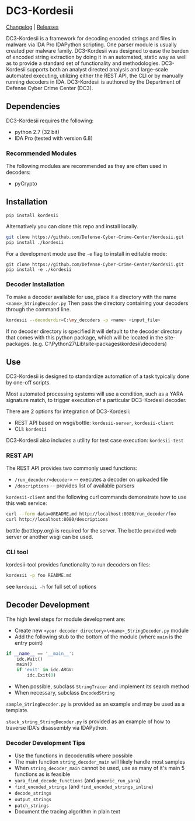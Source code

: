 # DC3-Kordesii
[Changelog](CHANGELOG.md) | [Releases](https://github.com/Defense-Cyber-Crime-Center/kordesii/releases)

DC3-Kordesii is a framework for decoding encoded strings and files in malware via IDA Pro IDAPython scripting. One parser module is usually created per malware family. DC3-Kordesii was designed to ease the burden of encoded string extraction by doing it in an automated, static way as well as to provide a standard set of functionality and methodologies. DC3-Kordesii supports both an analyst directed analysis and large-scale automated executing, utilizing either the REST API, the CLI or by manually running decoders in IDA. DC3-Kordesii is authored by the Department of Defense Cyber Crime Center (DC3).

## Dependencies
DC3-Kordesii requires the following:
- python 2.7 (32 bit)
- IDA Pro (tested with version 6.8)

### Recommended Modules
The following modules are recommended as they are often used in decoders:
- pyCrypto

## Installation

```
pip install kordesii
```

Alternatively you can clone this repo and install locally.
```bash
git clone https://github.com/Defense-Cyber-Crime-Center/kordesii.git
pip install ./kordesii
```

For a development mode use the `-e` flag to install in editable mode:
```
git clone https://github.com/Defense-Cyber-Crime-Center/kordesii.git
pip install -e ./kordesii
```

### Decoder Installation
To make a decoder available for use, place it a directory with the name `<name>_StringDecoder.py`
Then pass the directory containing your decoders through the command line.
```bash
kordesii --decoderdir=C:\my_decoders -p <name> <input_file>
```

If no decoder directory is specified it will default to the decoder directory that comes with
this python package, which will be located in the site-packages. (e.g. C:\Python27\Lib\site-packages\kordesii\decoders)

## Use

DC3-Kordesii is designed to standardize automation of a task typically done by one-off scripts.

Most automated processing systems will use a condition, such as a YARA signature match, to trigger execution of a particular DC3-Kordesii decoder.

There are 2 options for integration of DC3-Kordesii:
- REST API based on wsgi/bottle: ```kordesii-server```, ```kordesii-client```
- CLI: `kordesii`

DC3-Kordesii also includes a utility for test case execution: ```kordesii-test```

### REST API

The REST API provides two commonly used functions:

* ```/run_decoder/<decoder>``` -- executes a decoder on uploaded file
* ```/descriptions``` -- provides list of available parsers

`kordesii-client` and the following curl commands demonstrate how to use this web service:
```sh
curl --form data=@README.md http://localhost:8080/run_decoder/foo
curl http://localhost:8080/descriptions
```

bottle (bottlepy.org) is required for the server. The bottle provided web server or another wsgi can be used.

### CLI tool

kordesii-tool provides functionality to run decoders on files:

```sh
kordesii -p foo README.md
```

see ```kordesii -h``` for full set of options


## Decoder Development

The high level steps for module development are:
- Create new `<your decoder directory>\<name>_StringDecoder.py` module
- Add the following stub to the bottom of the module (where ```main``` is the entry point)

```python
if __name__ == '__main__':
    idc.Wait()
    main()
    if 'exit' in idc.ARGV:
        idc.Exit(0)
```
- When possible, subclass ```StringTracer``` and implement its search method
- When necessary, subclass ```EncodedString```

```sample_StringDecoder.py``` is provided as an example and may be used as a template.

```stack_string_StringDecoder.py``` is provided as an example of how to traverse IDA's disassembly via IDAPython.

### Decoder Development Tips
- Use the functions in decoderutils where possible
 - The main function ```string_decoder_main``` will likely handle most samples
 - When ```string_decoder_main``` cannot be used, use as many of it's main 5 functions as is feasible
  - ```yara_find_decode_functions``` (and ```generic_run_yara```)
  - ```find_encoded_strings``` (and ```find_encoded_strings_inline```)
  - ```decode_strings```
  - ```output_strings```
  - ```patch_strings```
- Document the tracing algorithm in plain text